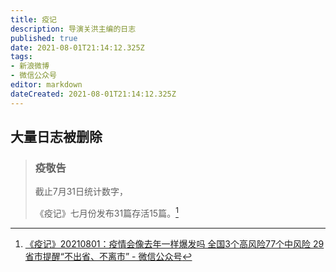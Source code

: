 ```yaml
---
title: 疫记
description: 导演关洪主编的日志
published: true
date: 2021-08-01T21:14:12.325Z
tags:
- 新浪微博
- 微信公众号
editor: markdown
dateCreated: 2021-08-01T21:14:12.325Z
---
```


## 大量日志被删除

> ### 疫敬告
>
> 截止7月31日统计数字，  
>
> 《疫记》七月份发布31篇存活15篇。[^20210801]

[^20210801]: [《疫记》20210801：疫情会像去年一样爆发吗 全国3个高风险77个中风险 29省市提醒“不出省、不离市” - 微信公众号](https://web.archive.org/web/20210801130843/https://mp.weixin.qq.com/s/RIN4fxpRcBpJgZ2hkkGnlQ)

<!--
[关你妹史的微博_微博](https://web.archive.org/web/20210801130243if_/https://weibo.com/u/6506455536?is_all=1#_0)
-->
